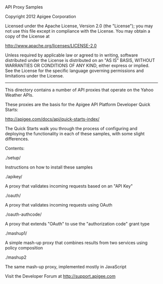 API Proxy Samples

Copyright 2012 Apigee Corporation

Licensed under the Apache License, Version 2.0 (the "License"); you may 
not use this file except in compliance with the License. You may obtain 
a copy of the License at

http://www.apache.org/licenses/LICENSE-2.0

Unless required by applicable law or agreed to in writing, software
distributed under the License is distributed on an "AS IS" BASIS,
WITHOUT WARRANTIES OR CONDITIONS OF ANY KIND, either express or implied.
See the License for the specific language governing permissions and
limitations under the License.

-------------------------------

This directory contains a number of API proxies that operate on the Yahoo Weather APIs.

These proxies are the basis for the Apigee API Platform Developer Quick Starts:

http://apigee.com/docs/api/quick-starts-index/

The Quick Starts walk you through the process of configuring and deploying the functionality 
in each of these samples, with some slight differences.

Contents:

./setup/

Instructions on how to install these samples

./apikey/

A proxy that validates incoming requests based on an "API Key"

./oauth/

  A proxy that validates incoming requests using OAuth

./oauth-authcode/

A proxy that extends "OAuth" to use the "authorization code" grant type

./mashup1/

A simple mash-up proxy that combines results from two services using policy composition

./mashup2

The same mash-up proxy, implemented mostly in JavaScript

Visit the Developer Forum at http://support.apigee.com

